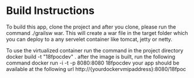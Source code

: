 # Build Instructions
 To build this app, clone the project and after you clone, please run the command ./grailsw war. This will create a war file in the target folder which you can deploy to a any servelet container like tomcat, jetty or netty.

To use the virtualized container run the command in the project directory
 docker build -t "18fpocdev" .
after the image is built, run the following command
docker run -i -t -p 8080:8080 18fpocdev
your app should be available at the following url http://{yourdockervmipaddress}:8080/18fpoc
